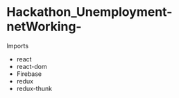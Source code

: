 # Hackathon_Unemployment-netWorking-

Imports
- react 
- react-dom
- Firebase
- redux
- redux-thunk
